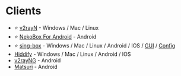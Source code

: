 # Clients

- ⭐ [v2rayN](https://github.com/2dust/v2rayN) - Windows / Mac / Linux
- ⭐ [NekoBox For Android](https://github.com/MatsuriDayo/NekoBoxForAndroid) - Android
- ⭐ [sing-box](https://github.com/SagerNet/sing-box) - Windows / Mac / Linux / Android / IOS / [GUI](https://sing-box.sagernet.org/clients/) / [Config](https://4n0nymou3.github.io/proxy-to-singbox-converter/)
- [Hiddify](https://hiddify.com/) - Windows / Mac / Linux / Android / IOS
- [v2rayNG](https://github.com/2dust/v2rayNG) - Android
- [Matsuri](https://matsuridayo.github.io/) - Android
